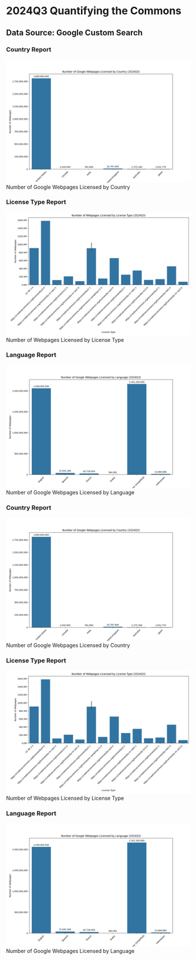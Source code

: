 
# 2024Q3 Quantifying the Commons
<!-- GCS Start -->
## Data Source: Google Custom Search


### Country Report
![Number of Google Webpages Licensed by Country](3-report/gcs_country_report.png)
Number of Google Webpages Licensed by Country

### License Type Report
![Number of Webpages Licensed by License Type](3-report/gcs_licensetype_report.png)
Number of Webpages Licensed by License Type

### Language Report
![Number of Google Webpages Licensed by Language](3-report/gcs_language_report.png)
Number of Google Webpages Licensed by Language

### Country Report
![Number of Google Webpages Licensed by Country](3-report/gcs_country_report.png)
Number of Google Webpages Licensed by Country

### License Type Report
![Number of Webpages Licensed by License Type](3-report/gcs_licensetype_report.png)
Number of Webpages Licensed by License Type

### Language Report
![Number of Google Webpages Licensed by Language](3-report/gcs_language_report.png)
Number of Google Webpages Licensed by Language
<!-- GCS End -->
